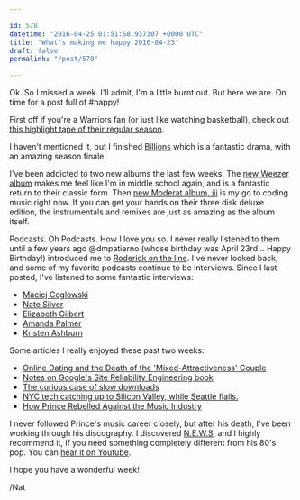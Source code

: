 ```yaml
---

id: 578
datetime: "2016-04-25 01:51:58.937307 +0000 UTC"
title: "What's making me happy 2016-04-23"
draft: false
permalink: "/post/578"

---
```


Ok. So I missed a week. I'll admit, I'm a little burnt out. But here we are. On time for a post full of #happy!

First off if you're a Warriors fan (or just like watching basketball), check out [this highlight tape of their regular season](https://youtu.be/RECdKuQz3NA).

I haven't mentioned it, but I finished [Billions](https://en.wikipedia.org/wiki/Billions_(TV_series)) which is a fantastic drama, with an amazing season finale.

I've been addicted to two new albums the last few weeks. The [new Weezer album](https://en.wikipedia.org/wiki/Weezer_(2016_album)) makes me feel like I'm in middle school again, and is a fantastic return to their classic form. Then [new Moderat album, iii](https://en.wikipedia.org/wiki/III_(Moderat_album)) is my go to coding music right now. If you can get your hands on their three disk deluxe edition, the instrumentals and remixes are just as amazing as the album itself.

Podcasts. Oh Podcasts. How I love you so. I never really listened to them until a few years ago @dmpatierno (whose birthday was April 23rd... Happy Birthday!) introduced me to [Roderick on the line](http://www.merlinmann.com/roderick/). I've never looked back, and some of my favorite podcasts continue to be interviews. Since I last posted, I've listened to some fantastic interviews:

 - [Maciej Ceglowski](https://longform.org/posts/longform-podcast-189-maciej-ceglowski)
 - [Nate Silver](https://longform.org/posts/longform-podcast-188-nate-silver)
 - [Elizabeth Gilbert](https://longform.org/posts/longform-podcast-187-elizabeth-gilbert)
 - [Amanda Palmer](http://designobserver.com/feature/amanda-palmer-new/39261/)
 - [Kristen Ashburn](https://soundcloud.com/mikewalsh/kristen-ashburn)

Some articles I really enjoyed these past two weeks:

  - [Online Dating and the Death of the 'Mixed-Attractiveness' Couple](http://priceonomics.com/online-dating-and-the-death-of-the-mixed/)
 - [Notes on Google's Site Reliability Engineering book](http://danluu.com/google-sre-book/)
 - [The curious case of slow downloads](https://blog.cloudflare.com/the-curious-case-of-slow-downloads/)
 - [NYC tech catching up to Silicon Valley, while Seattle flails.](https://medium.com/@sandimac/nyc-tech-catching-up-to-silicon-valley-while-seattle-flails-here-s-why-97ba7147b5f6#.vcurd77e4)
 - [How Prince Rebelled Against the Music Industry](http://nyti.ms/212k0jH)

I never followed Prince's music career closely, but after his death, I've been working through his discography. I discovered [N.E.W.S](https://en.wikipedia.org/wiki/N.E.W.S_(Prince_album)), and I highly recommend it, if you need something completely different from his 80's pop. You can [hear it on Youtube](https://youtu.be/zRc8KLtrjxM).

I hope you have a wonderful week!

/Nat
